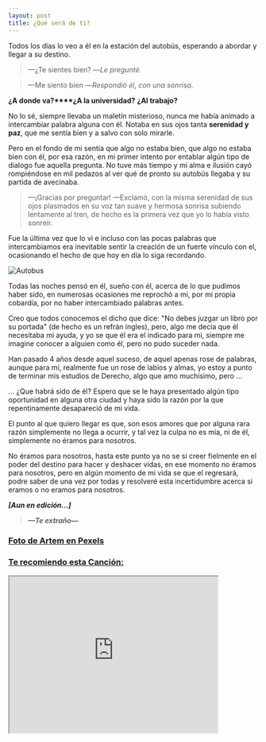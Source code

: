 ```yaml
---
layout: post
title: ¿Qué será de ti?
---
```


Todos los días lo veo a él en la estación del autobús, esperando a abordar y llegar a su destino.

>—¿Te sientes bien? —*Le pregunté.*

>—Me siento bien —*Respondió él, con una sonrisa.*

**¿A donde va?****¿A la universidad?** **¿Al trabajo?** 

No lo sé, siempre llevaba un maletín misterioso, nunca me había animado a intercambiar palabra alguna con él. Notaba en sus ojos tanta **serenidad y paz**, que me sentía bien y a salvo con solo mirarle.

Pero en el fondo de mi sentía que algo no estaba bien, que algo no estaba bien con él, por esa razón, en mi primer intento por entablar algún tipo de dialogo fue aquella pregunta. No tuve más tiempo y mi alma e ilusión  cayó rompiéndose en mil pedazos al ver qué de pronto su autobús llegaba y su partida de avecinaba.

>—¡Gracias por preguntar! —Exclamó, con la misma serenidad de sus ojos plasmados en su voz tan suave y hermosa sonrisa subiendo lentamente al tren, de hecho es la primera vez que yo lo había visto sonreír.

Fue la última vez que lo vi e incluso con las pocas palabras que intercambiamos era inevitable sentir la creación de un fuerte vínculo con el, ocasionando el hecho de que hoy en día lo siga recordando.

![Autobus](https://images.pexels.com/photos/3095621/pexels-photo-3095621.jpeg?auto=compress&cs=tinysrgb&dpr=2&h=650&w=940)

Todas las noches pensó en él, sueño con él, acerca de lo que pudimos haber sido, en numerosas ocasiones me reprochó a mi, por mi propia cobardía, por no haber intercambiado palabras antes.

Creo que todos conocemos el dicho que dice: "No debes juzgar un libro por su portada" (de hecho es un  refrán ingles), pero, algo me decía que él necesitaba mi ayuda, y yo se que él era el indicado para mi, siempre me imagine conocer a alguien como él, pero no pudo suceder nada.

Han pasado 4 años desde aquel suceso, de aquel apenas rose de palabras, aunque para mí, realmente fue un rose de labios y almas, yo estoy a punto de terminar mis estudios de Derecho, algo que amo muchísimo, pero ...

... ¿Que habrá sido de él? 
Espero que se le haya presentado algún tipo oportunidad en alguna otra ciudad y haya sido la razón por la que repentinamente desapareció de mi vida.

El punto al que quiero llegar es que, son esos amores que por alguna rara razón simplemente no llega a ocurrir, y tal vez la culpa no es mía, ni de él, simplemente no éramos para nosotros.

No éramos para nosotros, hasta este punto ya no se si creer fielmente en el poder del destino para hacer y deshacer vidas, en ese momento no éramos para nosotros,  pero en algún momento de mi vida se que el regresará, podre saber de una vez por todas y resolveré esta incertidumbre acerca si eramos o no eramos para nosotros.

***[Aun en edición...]***

>***—Te extraño—***

### [Foto de Artem en Pexels](https://www.pexels.com/es-es/foto/mujer-leyendo-el-periodico-3095621/ "Foto de Artem en Pexels")


### [Te recomiendo esta Canción:](https://www.youtube.com/watch?v=AjGkbFqi67c)

<iframe width="420" height="315"
src="https://www.youtube.com/embed/AjGkbFqi67c">
</iframe>